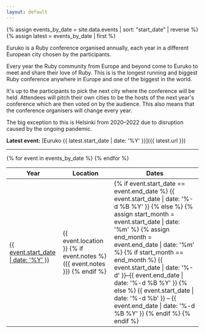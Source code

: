 ```yaml
---
layout: default
---
```


{% assign events_by_date = site.data.events | sort: "start_date" | reverse %}
{% assign latest = events_by_date | first %}

Euruko is a Ruby conference organised annually, each year in a different European city chosen by the participants.

Every year the Ruby community from Europe and beyond come to Euruko to meet and share their love of Ruby. This is is the longest running and biggest Ruby conference anywhere in Europe and one of the biggest in the world.

It's up to the participants to pick the next city where the conference will be held. Attendees will pitch their own cities to be the hosts of the next year's conference which are then voted on by the audience. This also means that the conference organisers will change every year.

The big exception to this is Helsinki from 2020–2022 due to disruption caused by the ongoing pandemic.

**Latest event:** [Euruko {{ latest.start_date | date: '%Y' }}]({{ latest.url }})

---

<table>
  <thead>
    <tr>
      <th>Year</th>
      <th>Location</th>
      <th>Dates</th>
    </tr>
  </thead>
  <tbody>
    {% for event in events_by_date %}
      <tr>
        <td><a href="{{ event.url }}">{{ event.start_date | date: '%Y' }}</a></td>
        <td>
          {{ event.location }}
          {% if event.notes %}
            ({{ event.notes }})
          {% endif %}
        </td>
        <td>
          {% if event.start_date == event.end_date %}
            {{ event.start_date | date: '%-d %B %Y' }}
          {% else %}
            {% assign start_month = event.start_date | date: '%m' %}
            {% assign end_month = event.end_date | date: '%m' %}
            {% if start_month == end_month %}
              {{ event.start_date | date: '%-d' }}–{{ event.end_date | date: '%-d %B %Y' }}
            {% else %}
              {{ event.start_date | date: '%-d %b' }} – {{ event.end_date | date: '%-d %B %Y' }}
            {% endif %}
          {% endif %}
        </td>
      </tr>
    {% endfor %}
  </tbody>
</table>
